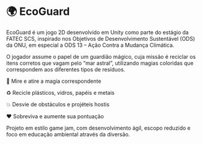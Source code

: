 # 🌍 EcoGuard

EcoGuard é um jogo 2D desenvolvido em Unity como parte do estágio da FATEC SCS, inspirado nos Objetivos de Desenvolvimento Sustentável (ODS) da ONU, em especial a ODS 13 – Ação Contra a Mudança Climática.

O jogador assume o papel de um guardião mágico, cuja missão é reciclar os itens corretos que vagam pelo “mar astral”, utilizando magias coloridas que correspondem aos diferentes tipos de resíduos.

🎯 Mire e atire a magia correspondente

♻️ Recicle plásticos, vidros, papéis e metais

💥 Desvie de obstáculos e projéteis hostis

❤️ Sobreviva e aumente sua pontuação

Projeto em estilo game jam, com desenvolvimento ágil, escopo reduzido e foco em educação ambiental através da diversão.
